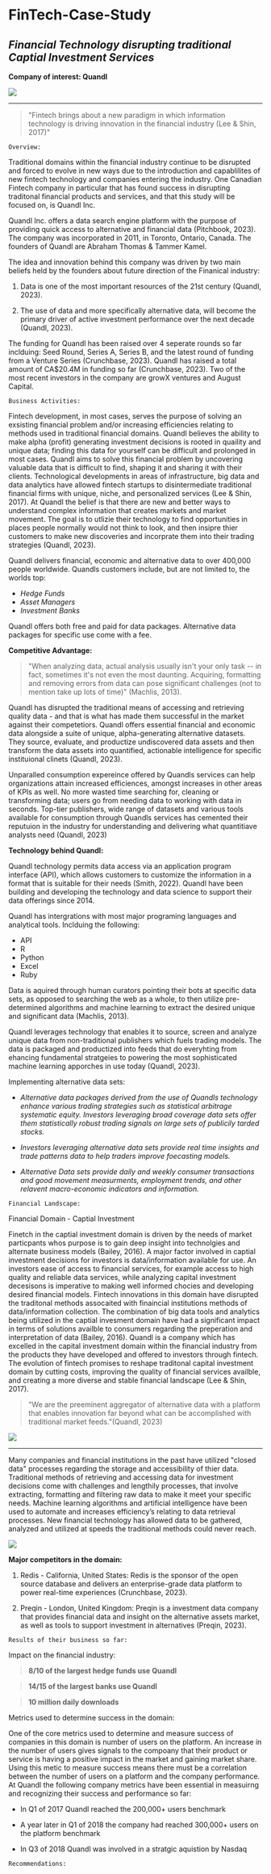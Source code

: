 # FinTech-Case-Study
## *Financial Technology disrupting traditional Captial Investment Services* 

**Company of interest: Quandl** 

![](quandl_logo.png)

---

> "Fintech brings about a new paradigm in which information technology is
driving innovation in the financial industry (Lee & Shin, 2017)"

`Overview:` 

Traditional domains within the financial industry continue to be disrupted and forced to evolve in new ways due to the introduction and capablilites of new fintech technology and companies entering the industry. One Canadian Fintech company in particular that has found success in disrupting traditonal financial products and services, and that this study will be focused on, is Quandl Inc. 

Quandl Inc. offers a data search engine platform with the purpose of providing quick access to alternative and financial data (Pitchbook, 2023). The company was incorporated in 2011, in Toronto, Ontario, Canada. The founders of Quandl are Abraham Thomas & Tammer Kamel. 

The idea and innovation behind this company was driven by two main beliefs held by the founders about future direction of the Finanical industry: 

1. Data is one of the most important resources of the 21st century (Quandl, 2023). 

2. The use of data and more specifically alternative data, will become the primary driver of active investment performance over the next decade (Quandl, 2023).

The funding for Quandl has been raised over 4 seperate rounds so far inclduing: Seed Round, Series A, Series B, and the latest round of funding from a Venture Series (Crunchbase, 2023). Quandl has raised a total amount of CA$20.4M in funding so far (Crunchbase, 2023). Two of the most recent investors in the company are growX ventures and August Capital. 

`Business Activities:`

Fintech development, in most cases, serves the purpose of solving an exsisting financial problem and/or increasing efficiencies relating to methods used in traditional financial domains. Quandl believes the ability to make alpha (profit) generating investment decisions is rooted in quaility and unique data; finding this data for yourself can be difficult and prolonged in most cases. Quandl aims to solve this financial problem by uncovering valuable data that is difficult to find, shaping it and sharing it with their clients. Technological developments in areas of infrastructure, big data and data analytics have allowed fintech startups to disintermediate traditional financial firms with unique, niche, and personalized services (Lee & Shin, 2017). At Quandl the belief is that there are new and better ways to understand complex information that creates markets and market movement. The goal is to utlizie their technology to find opportunities in places people normally would not think to look, and then insipre thier customers to make new discoveries and incorprate them into their trading strategies (Quandl, 2023). 

Quandl delivers financial, economic and alternative data to over 400,000 people worldwide. Quandls customers include, but are not limited to, the worlds top: 

   - *Hedge Funds*
   - *Asset Managers*
   - *Investment Banks*

Quandl offers both free and paid for data packages. Alternative data packages for specific use come with a fee. 

**Competitive Advantage:**

> "When analyzing data, actual analysis usually isn't your only task -- in fact, sometimes it's not even the most daunting. Acquiring, formatting and removing errors from data can pose significant challenges (not to mention take up lots of time)" (Machlis, 2013). 

Quandl has disrupted the traditional means of accessing and retrieving quality data - and that is what has made them successful in the market against their competetiors. Quandl offers essential financial and economic data alongside a suite of unique, alpha-generating alternative datasets. They source, evaluate, and productize undiscovered data assets and then transform the data assets into quantified, actionable intelligence for specific instituional clinets (Quandl, 2023). 

Unparalled consumption expereince offered by Quandls services can help organizations attain increased efficiences, amongst increases in other areas of KPIs as well. No more wasted time searching for, cleaning or transforming data; users go from needing data to working with data in seconds. Top-tier publishers, wide range of datasets and various tools available for consumption through Quandls services has cemented their reputuion in the industry for understanding and delivering what quantitiave analysts need (Quandl, 2023)

**Technology behind Quandl:**

Quandl technology permits data access via an application program interface (API), which allows customers to customize the information in a format that is suitable for their needs (Smith, 2022). Quandl have been building and developing the technology and data science to support their data offerings since 2014. 

Quandl has intergrations with most major programing languages and analytical tools. Inclduing the following: 
   - API
   - R 
   - Python 
   - Excel 
   - Ruby 

Data is aquired through human curators pointing their bots at specific data sets, as opposed to searching the web as a whole, to then utilize pre-determined algorithms and machine learning to extract the desired unique and significant data (Machlis, 2013).  

Quandl leverages technology that enables it to source, screen and analyze unique data from non-traditional publishers which fuels trading models. The data is packaged and productized into feeds that do everyhting from ehancing fundamental stratgeies to powering the most sophisticated machine learning apporches in use today (Quandl, 2023). 

Implementing alternative data sets:

 - *Alternative data packages derived from the use of Quandls technology enhance various trading strategies such as statistical arbitrage systematic equity. Investors leveraging broad coverage data sets offer them statistically robust trading signals on large sets of publicily tarded stocks.*

 - *Investors leveraging alternative data sets provide real time insights and trade patterns data to help traders improve foecasting models.*

 - *Alternative Data sets provide daily and weekly consumer transactions and good movement measurments, employment trends, and other relavent macro-economic indicators and information.*
 
`Financial Landscape:`

Financial Domain - Captial Investment  

Finetch in the captial investment domain is driven by the needs of market particpants whos purpose is to gain deep insight into technolgies and alternate business models (Bailey, 2016). A major factor involved in captial investment decisions for investors is data/information available for use. An investors ease of access to financial services, for example access to high quality and reliable data services, while analyzing capital investment decesisons is imperative to making well informed chocies and developing desired financial models. Fintech innovations in this domain have disrupted the traditonal methods assocaited with finaincial institutions methods of data/information collection. The combination of big data tools and analytics being utilized in the captial invesment domain have had a significant impact in terms of solutions availble to consumers regarding the preperation and interpretation of data (Bailey, 2016). Quandl is a company which has excelled in the capital investment domain within the financial industry from the products they have developed and offered to investors through fintech. The evolution of fintech promises to reshape traditonal capital investment domain by cutting costs, improving the quality of financial services availble, and creating a more diverse and stable financial landscape (Lee & Shin, 2017). 


> "We are the preeminent aggregator of alternative data with a platform that enables innovation far beyond what can be accomplished with traditional market feeds."(Quandl, 2023)


![](Quandl_Data_Reach.png)

---

Many companies and financial institutions in the past have utilized "closed data" processes regarding the storage and accessibility of thier data. Traditional methods of retrieving and accessing data for investment decisions come with challenges and lengthily processes, that involve extracting, formatting and filtering raw data to make it meet your specific needs. Machine learning algorithms and artificial intelligence have been used to automate and increases efficiency’s relating to data retrieval processes. New financial technology has allowed data to be gathered, analyzed and utilized at speeds the traditional methods could never reach. 

![](Fintech.png)

**Major competitors in the domain:** 

1. Redis - California, United States: Redis is the sponsor of the open source database and delivers an enterprise-grade data platform to power real-time experiences (Crunchbase, 2023).

2. Preqin - London, United Kingdom: Preqin is a investment data company that provides financial data and insight on the alternative assets market, as well as tools to support investment in alternatives (Preqin, 2023). 

`Results of their business so far:`

Impact on the financial industry: 

> **8/10 of the largest hedge funds use Quandl** 

> **14/15 of the largest banks use Quandl**
                
> **10 million daily downloads**

Metrics used to determine success in the domain: 

One of the core metrics used to determine and measure success of companies in this domain is number of users on the platform. An increase in the number of users gives signals to the compoany that their product or service is having a positive impact in the market and gaining market share. Using this metic to measure success means there must be a correlation between the number of users on a platform and the company performance. At Quandl the following company metrics have been essential in measuirng and recognizing their success and performance so far: 

   - In Q1 of 2017 Quandl reached the 200,000+ users benchmark
   
   - A year later in Q1 of 2018 the company had reached 300,000+ users on the platform benchmark 
   
   - In Q3 of 2018 Quandl was involved in a stratgic aquistion by Nasdaq

`Recommendations:`






